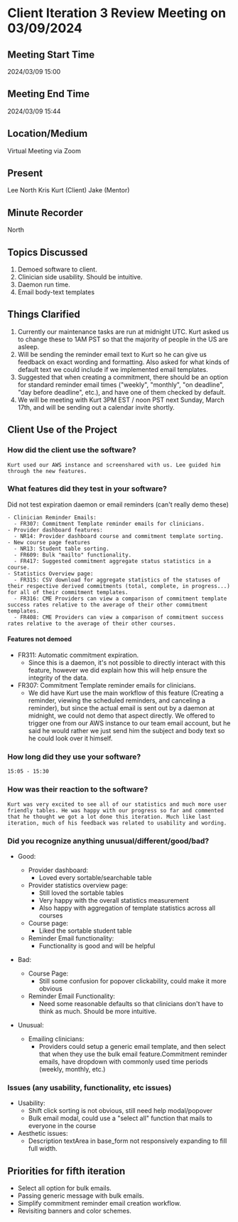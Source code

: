 # Client Iteration 3 Review Meeting on 03/09/2024 

## Meeting Start Time

2024/03/09 15:00

## Meeting End Time

2024/03/09 15:44

## Location/Medium

Virtual Meeting via Zoom

## Present

Lee 
North
Kris
Kurt (Client)
Jake (Mentor)

## Minute Recorder

North

## Topics Discussed
1. Demoed software to client.
2. Clinician side usability. Should be intuitive.
3. Daemon run time.
4. Email body-text templates


## Things Clarified
1. Currently our maintenance tasks are run at midnight UTC. Kurt asked us to change these to 1AM PST so that the majority of people in the US are asleep.
2. Will be sending the reminder email text to Kurt so he can give us feedback on exact wording and formatting. Also asked for what kinds of default text we could include if we implemented email templates.
3. Suggested that when creating a commitment, there should be an option for standard reminder email times ("weekly", "monthly", "on deadline", "day before deadline", etc.), and have one of them checked by default. 
4. We will be meeting with Kurt 3PM EST / noon PST next Sunday, March 17th, and will be sending out a calendar invite shortly.



## Client Use of the Project
### How did the client use the software?
    Kurt used our AWS instance and screenshared with us. Lee guided him through the new features.

 
### What features did they test in your software?

Did not test expiration daemon or email reminders (can't really demo these)

    - Clinician Reminder Emails:
      - FR307: Commitment Template reminder emails for clinicians.
    - Provider dashboard features:
      - NR14: Provider dashboard course and commitment template sorting.
    - New course page features
      - NR13: Student table sorting.
      - FR609: Bulk "mailto" functionality.
      - FR417: Suggested commitment aggregate status statistics in a course.
    - Statistics Overview page:
      - FR315: CSV download for aggregate statistics of the statuses of their respective derived commitments (total, complete, in progress...) for all of their commitment templates.
      - FR316: CME Providers can view a comparison of commitment template success rates relative to the average of their other commitment templates.
      - FR408: CME Providers can view a comparison of commitment success rates relative to the average of their other courses.
      

#### Features not demoed
- FR311: Automatic commitment expiration.
  - Since this is a daemon, it's not possible to directly interact with this feature, however we did explain how this will help ensure the integrity of the data.
- FR307: Commitment Template reminder emails for clinicians.
  - We did have Kurt use the main workflow of this feature (Creating a reminder, viewing the scheduled reminders, and canceling a reminder), but since the actual email is sent out by a daemon at midnight, we could not demo that aspect directly. We offered to trigger one from our AWS instance to our team email account, but he said he would rather we just send him the subject and body text so he could look over it himself.


### How long did they use your software?
    15:05 - 15:30

### How was their reaction to the software?
    Kurt was very excited to see all of our statistics and much more user friendly tables. He was happy with our progress so far and commented that he thought we got a lot done this iteration. Much like last iteration, much of his feedback was related to usability and wording.

### Did you recognize anything unusual/different/good/bad?
- Good: 
  - Provider dashboard:
    - Loved every sortable/searchable table
  - Provider statistics overview page:
    - Still loved the sortable tables
    - Very happy with the overall statistics measurement 
    - Also happy with aggregation of template statistics across all courses
  - Course page:
    - Liked the sortable student table
  - Reminder Email functionality:
    - Functionality is good and will be helpful

- Bad: 
  - Course Page:
    - Still some confusion for popover clickability, could make it more obvious
  - Reminder Email Functionality:
    - Need some reasonable defaults so that clinicians don't have to think as much. Should be more intuitive.

- Unusual: 
  - Emailing clinicians:
    - Providers could setup a generic email template, and then select that when they use the bulk email feature.Commitment reminder emails, have dropdown with commonly used time periods (weekly, monthly, etc.)


### Issues (any usability, functionality, etc issues)
- Usability:
  - Shift click sorting is not obvious, still need help modal/popover
  - Bulk email modal, could use a "select all" function that mails to everyone in the course
- Aesthetic issues:
  - Description textArea in base_form not responsively expanding to fill full width.

## Priorities for fifth iteration
- Select all option for bulk emails.
- Passing generic message with bulk emails.
- Simplify commitment reminder email creation workflow.
- Revisiting banners and color schemes.